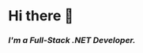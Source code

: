 # Hi there 👋

### *I'm a Full-Stack **.NET** Developer.*

<!--
Currently, I'm learning SwiftUI, JS, React, and many more to come!

This is just the beginning. you may refer to my repos for more insights.

**mbahusayn/mbahusayn** is a ✨ _special_ ✨ repository because its `README.md` (this file) appears on your GitHub profile.

Here are some ideas to get you started:

- 🔭 I’m currently working on ...
- 🌱 I’m currently learning ...
- 👯 I’m looking to collaborate on ...
- 🤔 I’m looking for help with ...
- 💬 Ask me about ...
- 📫 How to reach me: ...
- 😄 Pronouns: ...
- ⚡ Fun fact: ...
-->
